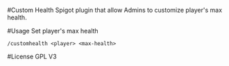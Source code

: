 #Custom Health
Spigot plugin that allow Admins to customize player's max health.

#Usage
Set player's max health

    /customhealth <player> <max-health>

#License
GPL V3
